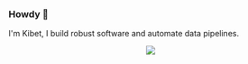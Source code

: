 ### Howdy 👋

I'm Kibet, I build robust software and automate data pipelines.

<p align="center">
  <a href="https://skillicons.dev">
    <img src="https://skillicons.dev/icons?i=py,ts,react,nextjs,nodejs,tailwind,postgres,firebase,kafka,docker,linux" />
  </a>
</p>


